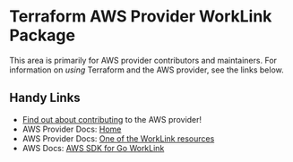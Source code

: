 # Terraform AWS Provider WorkLink Package

This area is primarily for AWS provider contributors and maintainers. For information on _using_ Terraform and the AWS provider, see the links below.


## Handy Links

* [Find out about contributing](https://hashicorp.github.io/terraform-provider-aws/#contribute) to the AWS provider!
* AWS Provider Docs: [Home](https://registry.terraform.io/providers/hashicorp/aws/latest/docs)
* AWS Provider Docs: [One of the WorkLink resources](https://registry.terraform.io/providers/hashicorp/aws/latest/docs/resources/worklink_fleet)
* AWS Docs: [AWS SDK for Go WorkLink](https://docs.aws.amazon.com/sdk-for-go/api/service/worklink/)
